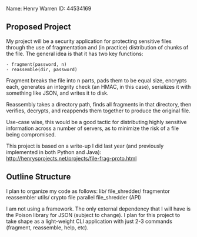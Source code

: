 Name: Henry Warren          ID: 44534169

## Proposed Project

My project will be a security application for protecting sensitive files 
through the use of fragmentation and (in practice) distribution of chunks 
of the file. The general idea is that it has two key functions:

    - fragment(password, n)
    - reassemble(dir, password)

Fragment breaks the file into n parts, pads them to be equal size, 
encrypts each, generates an integrity check (an HMAC, in this case), 
serializes it with something like JSON, and writes it to disk.

Reassembly takes a directory path, finds all fragments in that directory, 
then verifies, decrypts, and reappends them together to produce the 
original file.

Use-case wise, this would be a good tactic for distributing highly sensitive 
information across a number of servers, as to minimize the risk of a file 
being compromised.

This project is based on a write-up I did last year (and previously implemented in 
both Python and Java): http://henrysprojects.net/projects/file-frag-proto.html

## Outline Structure

I plan to organize my code as follows:
lib/
    file_shredder/
        fragmentor
        reassembler
    utils/
        crypto
        file
        parallel
    file_shredder (API)

I am not using a framework. The only external dependency that I will 
have is the Poison library for JSON (subject to change). I plan for 
this project to take shape as a light-weight CLI application with just 
2-3 commands (fragment, reassemble, help, etc).